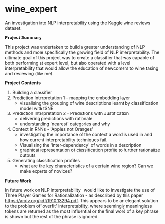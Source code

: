 # wine_expert
An investigation into NLP interpretability using the Kaggle wine reviews dataset.

**Project Summary**

This project was undertaken to build a greater understanding of NLP methods and more specifically the growing field of NLP interpretability. The ultimate goal of this project was to create a classifier that was capable of both performing at expert level, but also operated with a level interpretability that would allow the education of newcomers to wine tasing and reviewing (like me).

**Project Contents**
  1. Building a classifier
  2. Prediction Interpretation 1 - mapping the embedding layer
      - visualising the grouping of wine descriptions learnt by classification model with tSNE
  3. Prediction Interpretation 2 - Predictions with Justification
      - delivering predictions with rationale
      - understanding 'nearest' categories and why
  4. Context in RNNs - 'Apples not Oranges'
      - investigating the importance of the context a word is used in and how current interpretability techniques fail.
      - Visualising the 'inter-dependency' of words in a description
      - graphical representation of classification profile to further rationalize outputs
  5.  Generating classification profiles
      - what are the key characteristics of a certain wine region? Can we make experts of novices?


      
**Future Work**

In future work on NLP interpretability I would like to investigate the use of Three Player Games for Rationalization - as described by this paper https://arxiv.org/pdf/1910.13294.pdf. This appears to be an elegant solution to the problem of 'overfit' interpretability, where seemingly meaningless tokens are returned as the most influential or the final word of a key phrase is shown but the rest of the phrase is ignored.
      
